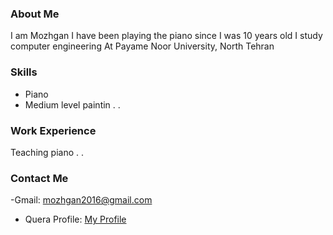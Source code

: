 
### About Me
I am Mozhgan I have been playing the piano since I was 10 years old I study computer engineering At Payame Noor University, North Tehran
### Skills
 + Piano
 + Medium level paintin
.
.
### Work Experience
Teaching piano
.
.
### Contact Me
-Gmail: mozhgan2016@gmail.com

- Quera Profile: <a href="https://quera.ir/profile/mozhgan2016">My Profile</a>
